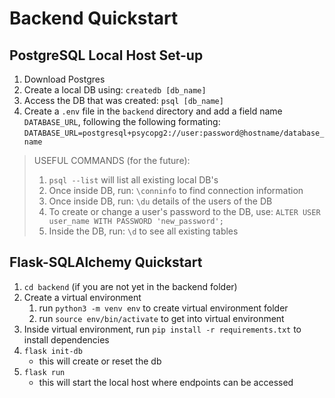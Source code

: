 # Backend Quickstart

## PostgreSQL Local Host Set-up
1. Download Postgres
2. Create a local DB using: `createdb [db_name]`
3. Access the DB that was created: `psql [db_name]`
4. Create a `.env` file in the `backend` directory and add a field name `DATABASE_URL`, following the following formating:
`DATABASE_URL=postgresql+psycopg2://user:password@hostname/database_name`


>USEFUL COMMANDS (for the future):
>1. `psql --list` will list all existing local DB's
>2. Once inside DB, run: `\conninfo` to find connection information
>3. Once inside DB, run: `\du` details of the users of the DB
>4. To create or change a user's password to the DB, use:
 `ALTER USER user_name WITH PASSWORD 'new_password';`
>5. Inside the DB, run: `\d` to see all existing tables

## Flask-SQLAlchemy Quickstart
1. `cd backend` (if you are not yet in the backend folder)
2. Create a virtual environment 
    1. run `python3 -m venv env` to create virtual environment folder
    2. run `source env/bin/activate` to get into virtual environment
3. Inside virtual environment, run `pip install -r requirements.txt` to install dependencies
4. `flask init-db`
    - this will create or reset the db
5. `flask run` 
    - this will start the local host where endpoints can be accessed
